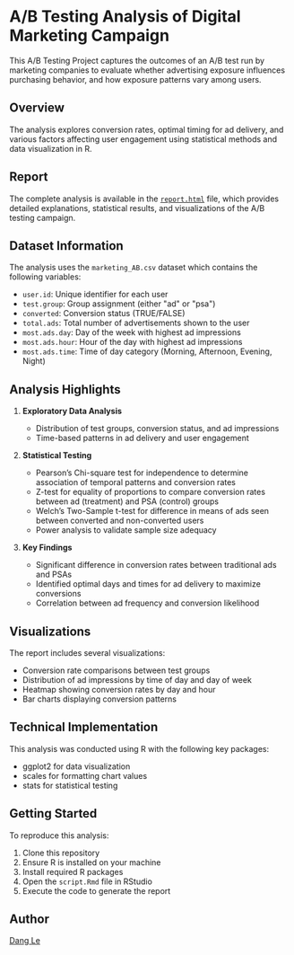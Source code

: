 # A/B Testing Analysis of Digital Marketing Campaign

This A/B Testing Project captures the outcomes of an A/B test run by marketing companies to evaluate whether advertising exposure influences purchasing behavior, and how exposure patterns vary among users.

## Overview

The analysis explores conversion rates, optimal timing for ad delivery, and various factors affecting user engagement using statistical methods and data visualization in R.

## Report

The complete analysis is available in the [`report.html`](./report.html) file, which provides detailed explanations, statistical results, and visualizations of the A/B testing campaign.

## Dataset Information

The analysis uses the `marketing_AB.csv` dataset which contains the following variables:
- `user.id`: Unique identifier for each user
- `test.group`: Group assignment (either "ad" or "psa")
- `converted`: Conversion status (TRUE/FALSE)
- `total.ads`: Total number of advertisements shown to the user
- `most.ads.day`: Day of the week with highest ad impressions
- `most.ads.hour`: Hour of the day with highest ad impressions
- `most.ads.time`: Time of day category (Morning, Afternoon, Evening, Night)

## Analysis Highlights

1. **Exploratory Data Analysis**
   - Distribution of test groups, conversion status, and ad impressions
   - Time-based patterns in ad delivery and user engagement

2. **Statistical Testing**
   - Pearson’s Chi-square test for independence to determine association of temporal patterns and conversion rates
   - Z-test for equality of proportions to compare conversion rates between ad (treatment) and PSA (control) groups
   - Welch’s Two-Sample t-test for difference in means of ads seen between converted and non-converted users 
   - Power analysis to validate sample size adequacy

3. **Key Findings**
   - Significant difference in conversion rates between traditional ads and PSAs
   - Identified optimal days and times for ad delivery to maximize conversions
   - Correlation between ad frequency and conversion likelihood

## Visualizations

The report includes several visualizations:
- Conversion rate comparisons between test groups
- Distribution of ad impressions by time of day and day of week
- Heatmap showing conversion rates by day and hour
- Bar charts displaying conversion patterns

## Technical Implementation

This analysis was conducted using R with the following key packages:
- ggplot2 for data visualization
- scales for formatting chart values
- stats for statistical testing

## Getting Started

To reproduce this analysis:

1. Clone this repository
2. Ensure R is installed on your machine
3. Install required R packages
4. Open the `script.Rmd` file in RStudio
5. Execute the code to generate the report


## Author

[Dang Le](https://www.linkedin.com/in/hdang-le3107/)
